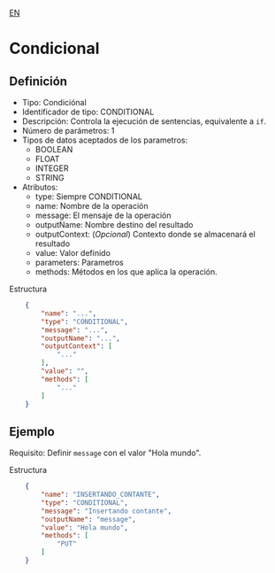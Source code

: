 [EN](CONDITIONAL.md)
# Condicional

## Definición
* Tipo: Condiciónal
* Identificador de tipo: CONDITIONAL
* Descripción: Controla la ejecución de sentencias, equivalente a `if`.
* Número de parámetros: 1
* Tipos de datos aceptados de los parametros:
  * BOOLEAN
  * FLOAT
  * INTEGER
  * STRING
* Atributos:
  * type: Siempre CONDITIONAL
  * name: Nombre de la operación
  * message: El mensaje de la operación
  * outputName: Nombre destino del resultado
  * outputContext: (_Opcional_) Contexto donde se almacenará el resultado
  * value: Valor definido
  * parameters: Parametros
  * methods: Métodos en los que aplica la operación.

Estructura
```json
	{
		"name": "...",
		"type": "CONDITIONAL",
		"message": "...",
		"outputName": "...",
		"outputContext": [
			"..."
		],
		"value": "",
		"methods": [
			"..."
		]
	}
```
## Ejemplo

Requisito: Definir `message` con el valor "Hola mundo".

Estructura
```json
	{
		"name": "INSERTANDO_CONTANTE",
		"type": "CONDITIONAL",
		"message": "Insertando contante",
		"outputName": "message",
		"value": "Hola mundo",
		"methods": [
			"PUT"
		]
	}
```
